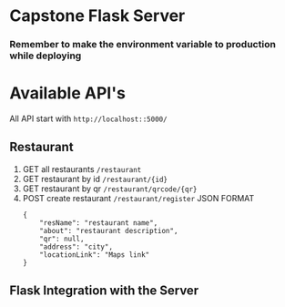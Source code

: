 # Capstone Flask Server

### Remember to make the environment variable to production while deploying

# Available API's
All API start with `http://localhost::5000/`

## Restaurant
1. GET all restaurants `/restaurant`
2. GET restaurant by id `/restaurant/{id}`
3. GET restaurant by qr `/restaurant/qrcode/{qr}`
4. POST create restaurant `/restaurant/register`
    JSON FORMAT
    ```
    {
        "resName": "restaurant name",
        "about": "restaurant description",
        "qr": null,
        "address": "city",
        "locationLink": "Maps link"
    }
    ```


## Flask Integration with the Server